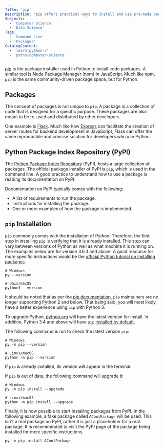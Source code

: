 ```yaml
---
Title: 'pip'
Description: 'pip offers practical ways to install and use pre-made code for Python.'
Subjects:
  - 'Computer Science'
  - 'Data Science'
Tags:
  - 'Command Line'
  - 'Packages'
CatalogContent:
  - 'learn-python-3'
  - 'paths/computer-science'
---
```


[pip](https://pypi.org/project/pip) is the package installer used in Python to install code packages. A similar tool is Node Package Manager (npm) in JavaScript. Much like npm, `pip` is the same community-driven package space, but for Python.

## Packages

The concept of packages is not unique to `pip`. A package is a collection of code that is designed for a specific purpose. These packages are also meant to be re-used and distributed by other developers.

One example is [Flask](https://pypi.org/project/Flask/). Much like how [Express](https://expressjs.com/) can facilitate the creation of server routes for backend development in JavaScript, Flask can offer the same reproducible and concise solution for developers who use Python.

## Python Package Index Repository (PyPI)

The [Python Package Index Repository](https://pypi.org/) (PyPI), hosts a large collection of packages. The official package installer of PyPI is `pip`, which is used in the command line. A good practice to understand how to use a package is reading its documentation on PyPI.

Documentation on PyPI typically comes with the following:

- A list of requirements to run the package.
- Instructions for installing the package.
- One or more examples of how the package is implemented.

## `pip` Installation

`pip` commonly comes with the installation of Python. Therefore, the first step in installing `pip` is verifying that it is already installed. This step can vary between versions of Python as well as what machine it is running on. The examples below are for version 3.6.3 and above. A good resource for more specific instructions would be the [official Python tutorial on installing packages](https://packaging.python.org/tutorials/installing-packages/).

```shell
# Windows
py --version

# Unix/macOS
python3 --version
```

It should be noted that as per the [pip documentation](https://pip.pypa.io/en/stable/development/release-process/?highlight=python%202#:~:text=pip%E2%80%99s%20public%20API.-,Python%202%20Support,-%C2%B6), `pip` maintainers are no longer supporting Python 2 and below. That being said, you will most likely have a better experience using `pip` with Python 3.

To upgrade Python, [python.org](python.org) will have the latest version for install. In addition, Python 3.4 and above will have `pip` [installed by default](https://docs.python.org/3/installing/index.html#key-terms).

The following command is run to check the latest version `pip`:

```shell
# Windows
py -m pip --version

# Linux/macOS
python -m pip --version
```

If `pip` is already installed, its version will appear in the terminal.

If `pip` is out of date, the following command will upgrade it:

```shell
# Windows
py -m pip install --upgrade

# Linux/macOS
python -m pip install --upgrade
```

Finally, it is now possible to start installing packages from PyPI. In the following example, a fake package called `ACoolPackage` will be used. This isn't a real package on PyPI, rather it is just a placeholder for a real package. It is recommended to visit the PyPI page of the package being installed for more specific instructions.

```shell
py -m pip install ACoolPackage
```
